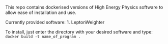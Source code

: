 This repo contains dockerised versions of High Energy Physics software to allow ease of installation and use.

Currently provided software:
    1. LeptonWeighter

To install, just enter the directory with your desired software and type:
`docker build -t name_of_program .`